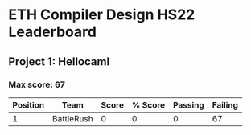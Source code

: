 # ETH Compiler Design HS22 Leaderboard

## Project 1: Hellocaml

### Max score: 67

| Position | Team | Score | % Score | Passing | Failing |
| --- | --- | --- | --- | --- | --- |
| 1| BattleRush | 0 | 0 | 0 | 67 |


